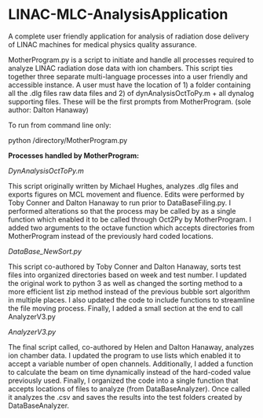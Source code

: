 # LINAC-MLC-AnalysisApplication
A complete user friendly application for analysis of radiation dose delivery of LINAC machines for medical physics quality assurance.

MotherProgram.py is a script to initiate and handle all processes required to analyze LINAC radiation dose data with ion chambers. This script ties together three separate multi-language processes into a user friendly and accessible instance. A user must have the location of 1) a folder containing all the .dlg files raw data files and 2) of dynAnalysisOctToPy.m + all dynalog supporting files. These will be the first prompts from MotherProgram. (sole author: Dalton Hanaway)

To run from command line only:

  python /directory/MotherProgram.py



**Processes handled by MotherProgram:**

_DynAnalysisOctToPy.m_

This script originally written by Michael Hughes, analyzes .dlg files and exports figures on MCL movement and fluence. Edits were performed by Toby Conner and Dalton Hanaway to run prior to DataBaseFiling.py. I performed alterations so that the process may be called by as a single function which enabled it to be called through Oct2Py by MotherProgram. I added two arguments to the octave function which accepts directories from MotherProgram instead of the previously hard coded locations. 


_DataBase_NewSort.py_

This script co-authored by Toby Conner and Dalton Hanaway, sorts test files into organized directories based on week and test number. I updated the original work to python 3 as well as changed the sorting method to a more efficient list zip method instead of the previous bubble sort algorithm in multiple places. I also updated the code to include functions to streamline the file moving process. Finally, I added a small section at the end to call AnalyzerV3.py


_AnalyzerV3.py_

The final script called, co-authored by Helen and Dalton Hanaway, analyzes ion chamber data. I updated the program to use lists which enabled it to accept a variable number of open channels. Additionally, I added a function to calculate the beam on time dynamically instead of the hard-coded value previously used. Finally, I  organized the code into a single function that accepts locations of files to analyze (from DataBaseAnalyzer). Once called it analyzes the .csv and saves the results into the test folders created by DataBaseAnalyzer. 

